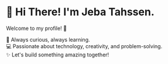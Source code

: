 # 👋 Hi There! I'm **Jeba Tahssen**.  
Welcome to my profile! 🚀

🌟 Always curious, always learning.  
💻 Passionate about technology, creativity, and problem-solving.  
✨ Let's build something amazing together!  
